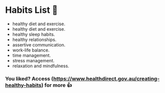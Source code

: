 # Habits List 🚀️

- healthy diet and exercise.
- healthy diet and exercise.
- healthy sleep habits.
- healthy relationships.
- assertive communication.
- work-life balance.
- time management.
- stress management.
- relaxation and mindfulness.

### You liked? Access (https://www.healthdirect.gov.au/creating-healthy-habits) for more 👍
